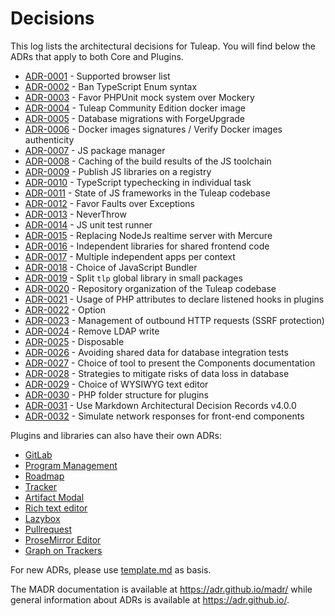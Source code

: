 # Decisions

This log lists the architectural decisions for Tuleap. You will find below the ADRs that apply to both Core and Plugins.

* [ADR-0001](0001-supported-browser-versions.md) - Supported browser list
* [ADR-0002](0002-ban-typescript-enum.md) - Ban TypeScript Enum syntax
* [ADR-0003](0003-favor-phpunit-mock-over-mockery.md) - Favor PHPUnit mock system over Mockery
* [ADR-0004](0004-tuleap-community-edition-docker-image.md) - Tuleap Community Edition docker image
* [ADR-0005](0005-forgeupgrade.md) - Database migrations with ForgeUpgrade
* [ADR-0006](0006-sign-docker-images.md) - Docker images signatures / Verify Docker images authenticity
* [ADR-0007](0007-js-package-manager.md) - JS package manager
* [ADR-0008](0008-cache-js-toolchain-build-results.md) - Caching of the build results of the JS toolchain
* [ADR-0009](0009-publish-js-lib-registry.md) - Publish JS libraries on a registry
* [ADR-0010](0010-ts-typechecking-individual-task.md) - TypeScript typechecking in individual task
* [ADR-0011](0011-js-framework.md) - State of JS frameworks in the Tuleap codebase
* [ADR-0012](0012-faults-over-exceptions.md) - Favor Faults over Exceptions
* [ADR-0013](0013-neverthrow.md) - NeverThrow
* [ADR-0014](0014-js-unit-test-runner.md) - JS unit test runner
* [ADR-0015](0015-mercure-realtime.md) - Replacing NodeJs realtime server with Mercure
* [ADR-0016](0016-frontend-libraries.md) - Independent libraries for shared frontend code
* [ADR-0017](0017-multiple-apps-per-context.md) - Multiple independent apps per context
* [ADR-0018](0018-js-bundler.md) - Choice of JavaScript Bundler
* [ADR-0019](0019-split-tlp.md) - Split `tlp` global library in small packages
* [ADR-0020](0020-repository-organization-tuleap-codebase.md) - Repository organization of the Tuleap codebase
* [ADR-0021](0021-attributes-based-events.md) - Usage of PHP attributes to declare listened hooks in plugins
* [ADR-0022](0022-option.md) - Option
* [ADR-0023](0023-outbound-http-requests.md) - Management of outbound HTTP requests (SSRF protection)
* [ADR-0024](0024-remove-ldap-write.md) - Remove LDAP write
* [ADR-0025](0025-disposable.md) - Disposable
* [ADR-0026](0026-integration-tests-teardown.md) - Avoiding shared data for database integration tests
* [ADR-0027](0027-component-documentation.md) - Choice of tool to present the Components documentation
* [ADR-0028](0028-prevent-data-loss.md) - Strategies to mitigate risks of data loss in database
* [ADR-0029](0029-wysiwyg-text-editor.md) - Choice of WYSIWYG text editor
* [ADR-0030](0030-php-folder-structure-for-plugins.md) - PHP folder structure for plugins
* [ADR-0031](0031-use-markdown-architectural-decision-records-v4.md) - Use Markdown Architectural Decision Records v4.0.0
* [ADR-0032](0032-simulate-network-responses-frontend) - Simulate network responses for front-end components

Plugins and libraries can also have their own ADRs:
* [GitLab](../../plugins/gitlab/docs/glossary.md)
* [Program Management](../../plugins/program_management/docs/decisions/README.md)
* [Roadmap](../../plugins/roadmap/docs/decisions/README.md)
* [Tracker](../../plugins/tracker/docs/decisions/README.md)
* [Artifact Modal](../../plugins/tracker/scripts/lib/artifact-modal/docs/decisions/README.md)
* [Rich text editor](../../plugins/tracker/scripts/lib/rich-text-editor/docs/decisions/README.md)
* [Lazybox](../../lib/frontend/lazybox/docs/decisions/README.md)
* [Pullrequest](../../plugins/pullrequest/docs/decisions/README.md)
* [ProseMirror Editor](../../lib/frontend/prose-mirror-editor/docs/decisions/README.md)
* [Graph on Trackers](../../plugins/graphontrackersv5/docs/decisions/README.md)

For new ADRs, please use [template.md](./template.md) as basis.

The MADR documentation is available at <https://adr.github.io/madr/> while general information about ADRs is available at <https://adr.github.io/>.
